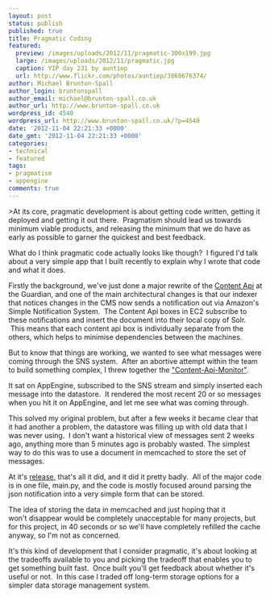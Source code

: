 ```yaml
---
layout: post
status: publish
published: true
title: Pragmatic Coding
featured:
  preview: /images/uploads/2012/11/pragmatic-300x199.jpg
  large: /images/uploads/2012/11/pragmatic.jpg
  caption: YIP day 231 by auntiep
  url: http://www.flickr.com/photos/auntiep/3860676374/
author: Michael Brunton-Spall
author_login: bruntonspall
author_email: michael@brunton-spall.co.uk
author_url: http://www.brunton-spall.co.uk
wordpress_id: 4540
wordpress_url: http://www.brunton-spall.co.uk/?p=4540
date: '2012-11-04 22:21:33 +0000'
date_gmt: '2012-11-04 22:21:33 +0000'
categories:
- technical
- featured
tags:
- pragmatism
- appengine
comments: true
---
```

<p>>At its core, pragmatic development is about getting code written, getting it deployed and getting it out there.  Pragmatism should lead us towards minimum viable products, and releasing the minimum that we do have as early as possible to garner the quickest and best feedback.</p>
<p>What do I think pragmatic code actually looks like though?  I figured I'd talk about a very simple app that I built recently to explain why I wrote that code and what it does.</p>
<!--more-->

<p>Firstly the background, we've just done a major rewrite of the <a href="http://www.guardian.co.uk/open-platform" target="_blank">Content Api</a> at the Guardian, and one of the main architectural changes is that our indexer that notices changes in the CMS now sends a notification out via Amazon's Simple Notification System.  The Content Api boxes in EC2 subscribe to these notifications and insert the document into their local copy of Solr.  This means that each content api box is individually separate from the others, which helps to minimise dependencies between the machines.</p>
<p>But to know that things are working, we wanted to see what messages were coming through the SNS system.  After an abortive attempt within the team to build something complex, I threw together the <a href="http://github.com/guardian/content-api-monitor" target="_blank">"Content-Api-Monitor"</a>.</p>
<p>It sat on AppEngine, subscribed to the SNS stream and simply inserted each message into the datastore.  It rendered the most recent 20 or so messages when you hit it on AppEngine, and let me see what was coming through.</p>
<p>This solved my original problem, but after a few weeks it became clear that it had another a problem, the datastore was filling up with old data that I was never using.  I don't want a historical view of messages sent 2 weeks ago, anything more than 5 minutes ago is probably wasted. The simplest way to do this was to use a document in memcached to store the set of messages.</p>
<p>At it's <a href="https://github.com/guardian/content-api-monitor/tree/f12d17385742c845bbe957da13b8cf3a7c476124" target="_blank">release</a>, that's all it did, and it did it pretty badly.  All of the major code is in one file, main.py, and the code is mostly focused around parsing the json notification into a very simple form that can be stored.</p>
<p>The idea of storing the data in memcached and just hoping that it won't disappear would be completely unacceptable for many projects, but for this project, in 40 seconds or so we'll have completely refilled the cache anyway, so I'm not as concerned.</p>
<p>It's this kind of development that I consider pragmatic, it's about looking at the tradeoffs available to you and picking the tradeoff that enables you to get something built fast.  Once built you'll get feedback about whether it's useful or not.  In this case I traded off long-term storage options for a simpler data storage management system.</p>
